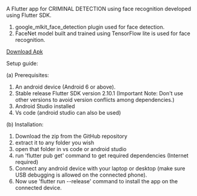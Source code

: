 A Flutter app for CRIMINAL DETECTION using face recognition developed using Flutter SDK.

1. google_mlkit_face_detection plugin used for face detection.
2. FaceNet model built and trained using TensorFlow lite is used for face recognition.



[Download Apk](https://drive.google.com/file/d/1SGS9GsTxdVnakx-CgMu_YjF9BgT5xuet/view?usp=sharing)


Setup guide:

(a) Prerequisites:  
1. An android device (Android 6 or above).  
2. Stable release Flutter SDK version 2.10.1 (Important Note: Don't use other versions to avoid version conflicts among dependencies.)  
3. Android Studio installed  
4. Vs code (android studio can also be used)  

(b) Installation:  
1. Download the zip from the GitHub repository  
2. extract it to any folder you wish  
3. open that folder in vs code or android studio  
4. run 'flutter pub get' command to get required dependencies (Internet required)  
5. Connect any android device with your laptop or desktop (make sure USB debugging is allowed on the connected phone).  
6. Now use 'flutter run --release' command to install the app on the connected device.  


